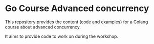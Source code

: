 # Go Course Advanced concurrency

This repository provides the content (code and examples) for a Golang course about advanced concurrency.

It aims to provide code to work on during the workshop.
